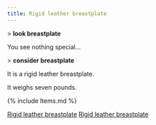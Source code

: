 ```yaml
---
title: Rigid leather breastplate
---
```


\> **look breastplate**

You see nothing special...

\> **consider breastplate**

It is a rigid leather breastplate.

It weighs seven pounds.

{% include Items.md %}

[Rigid leather breastplate](Category:_Leather_equipment "wikilink")
[Rigid leather breastplate](Category:_Body_items "wikilink")